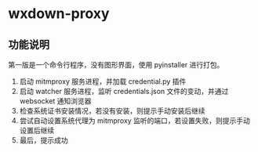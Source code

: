 # wxdown-proxy

## 功能说明

第一版是一个命令行程序，没有图形界面，使用 pyinstaller 进行打包。

1. 启动 mitmproxy 服务进程，并加载 credential.py 插件
2. 启动 watcher 服务进程，监听 credentials.json 文件的变动，并通过 websocket 通知浏览器
3. 检查系统证书安装情况，若没有安装，则提示手动安装后继续
4. 尝试自动设置系统代理为 mitmproxy 监听的端口，若设置失败，则提示手动设置后继续
5. 最后，提示成功
